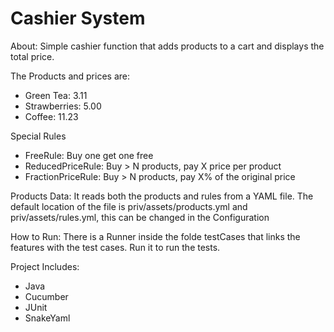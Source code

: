 # Cashier System

About:
Simple cashier function that adds products to a cart and displays the total price.

The Products and prices are: 

- Green Tea: 3.11
- Strawberries: 5.00
- Coffee: 11.23

Special Rules
- FreeRule: Buy one get one free
- ReducedPriceRule: Buy > N products, pay X price per product
- FractionPriceRule: Buy > N products, pay X% of the original price

Products Data:
It reads both the products and rules from a YAML file. The default location of the file is priv/assets/products.yml and priv/assets/rules.yml, this can be changed in the Configuration

How to Run:
There is a Runner inside the folde testCases that links the features with the test cases. Run it to run the tests. 

Project Includes:
- Java
- Cucumber
- JUnit
- SnakeYaml
